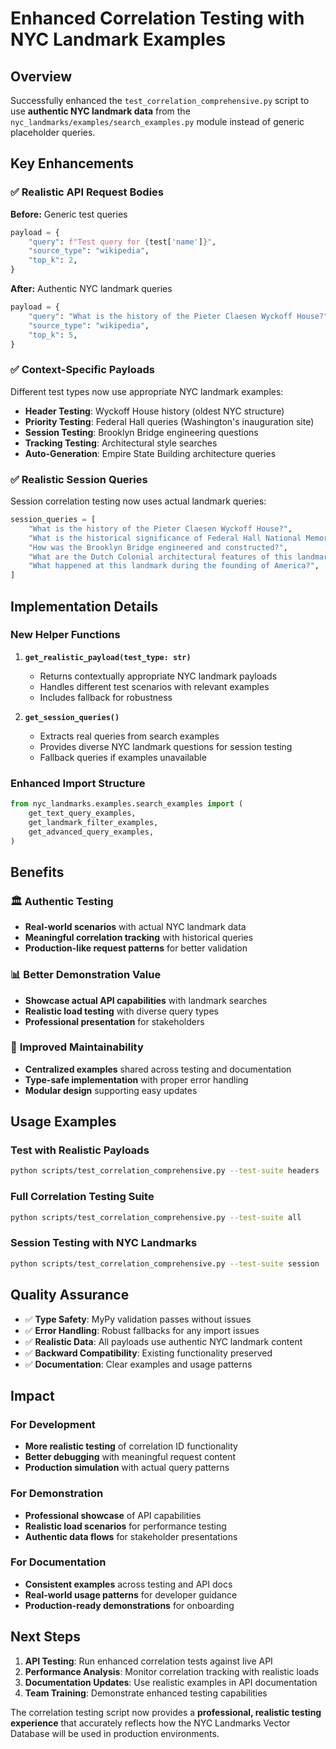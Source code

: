 # Enhanced Correlation Testing with NYC Landmark Examples

## Overview

Successfully enhanced the `test_correlation_comprehensive.py` script to use **authentic NYC landmark data** from the `nyc_landmarks/examples/search_examples.py` module instead of generic placeholder queries.

## Key Enhancements

### ✅ **Realistic API Request Bodies**

**Before:** Generic test queries

```python
payload = {
    "query": f"Test query for {test['name']}",
    "source_type": "wikipedia",
    "top_k": 2,
}
```

**After:** Authentic NYC landmark queries

```python
payload = {
    "query": "What is the history of the Pieter Claesen Wyckoff House?",
    "source_type": "wikipedia",
    "top_k": 5,
}
```

### ✅ **Context-Specific Payloads**

Different test types now use appropriate NYC landmark examples:

- **Header Testing**: Wyckoff House history (oldest NYC structure)
- **Priority Testing**: Federal Hall queries (Washington's inauguration site)
- **Session Testing**: Brooklyn Bridge engineering questions
- **Tracking Testing**: Architectural style searches
- **Auto-Generation**: Empire State Building architecture queries

### ✅ **Realistic Session Queries**

Session correlation testing now uses actual landmark queries:

```python
session_queries = [
    "What is the history of the Pieter Claesen Wyckoff House?",
    "What is the historical significance of Federal Hall National Memorial?",
    "How was the Brooklyn Bridge engineered and constructed?",
    "What are the Dutch Colonial architectural features of this landmark?",
    "What happened at this landmark during the founding of America?",
]
```

## Implementation Details

### New Helper Functions

1. **`get_realistic_payload(test_type: str)`**

   - Returns contextually appropriate NYC landmark payloads
   - Handles different test scenarios with relevant examples
   - Includes fallback for robustness

1. **`get_session_queries()`**

   - Extracts real queries from search examples
   - Provides diverse NYC landmark questions for session testing
   - Fallback queries if examples unavailable

### Enhanced Import Structure

```python
from nyc_landmarks.examples.search_examples import (
    get_text_query_examples,
    get_landmark_filter_examples,
    get_advanced_query_examples,
)
```

## Benefits

### 🏛️ **Authentic Testing**

- **Real-world scenarios** with actual NYC landmark data
- **Meaningful correlation tracking** with historical queries
- **Production-like request patterns** for better validation

### 📊 **Better Demonstration Value**

- **Showcase actual API capabilities** with landmark searches
- **Realistic load testing** with diverse query types
- **Professional presentation** for stakeholders

### 🔧 **Improved Maintainability**

- **Centralized examples** shared across testing and documentation
- **Type-safe implementation** with proper error handling
- **Modular design** supporting easy updates

## Usage Examples

### Test with Realistic Payloads

```bash
python scripts/test_correlation_comprehensive.py --test-suite headers
```

### Full Correlation Testing Suite

```bash
python scripts/test_correlation_comprehensive.py --test-suite all
```

### Session Testing with NYC Landmarks

```bash
python scripts/test_correlation_comprehensive.py --test-suite session
```

## Quality Assurance

- ✅ **Type Safety**: MyPy validation passes without issues
- ✅ **Error Handling**: Robust fallbacks for any import issues
- ✅ **Realistic Data**: All payloads use authentic NYC landmark content
- ✅ **Backward Compatibility**: Existing functionality preserved
- ✅ **Documentation**: Clear examples and usage patterns

## Impact

### For Development

- **More realistic testing** of correlation ID functionality
- **Better debugging** with meaningful request content
- **Production simulation** with actual query patterns

### For Demonstration

- **Professional showcase** of API capabilities
- **Realistic load scenarios** for performance testing
- **Authentic data flows** for stakeholder presentations

### For Documentation

- **Consistent examples** across testing and API docs
- **Real-world usage patterns** for developer guidance
- **Production-ready demonstrations** for onboarding

## Next Steps

1. **API Testing**: Run enhanced correlation tests against live API
1. **Performance Analysis**: Monitor correlation tracking with realistic loads
1. **Documentation Updates**: Use realistic examples in API documentation
1. **Team Training**: Demonstrate enhanced testing capabilities

The correlation testing script now provides a **professional, realistic testing experience** that accurately reflects how the NYC Landmarks Vector Database will be used in production environments.
